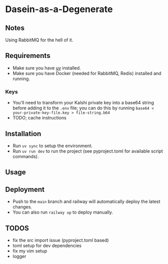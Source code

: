 # Dasein-as-a-Degenerate

## Notes
Using RabbitMQ for the hell of it.

## Requirements

- Make sure you have [uv](https://docs.astral.sh/uv/) installed.
- Make sure you have Docker (needed for RabbitMQ, Redis) installed and running.

### Keys

- You'll need to transform your Kalshi private key into a base64 string before adding it to the `.env` file; you can do this by running `base64 < your-private-key-file.key > file-string.b64`
- TODO; cache instructions

## Installation

- Run `uv sync` to setup the environment.
- Run `uv run dev` to run the project (see pyproject.toml for available script commands).

## Usage


## Deployment

- Push to the `main` branch and railway will automatically deploy the latest changes.
- You can also run `railway up` to deploy manually.

## TODOS

- fix the src import issue (pyproject.toml based)
- toml setup for dev dependencies
- fix my vim setup
- logger
